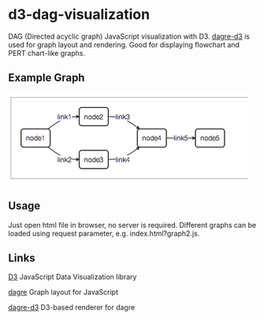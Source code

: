 d3-dag-visualization
===============

DAG (Directed acyclic graph) JavaScript visualization with D3.
[dagre-d3](https://github.com/cpettitt/dagre-d3) is used for graph layout and rendering.
Good for displaying flowchart and PERT chart-like graphs.

## Example Graph

![DAG Visualization](doc/graph.png "DAG Visualization")

## Usage

 Just open html file in browser, no server is required.
 Different graphs can be loaded using request parameter, e.g. index.html?graph2.js.

## Links

[D3](https://github.com/mbostock/d3) JavaScript Data Visualization library

[dagre](https://github.com/cpettitt/dagre) Graph layout for JavaScript

[dagre-d3](https://github.com/cpettitt/dagre-d3) D3-based renderer for dagre